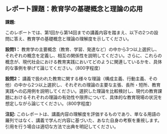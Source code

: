 ## レポート課題：教育学の基礎概念と理論の応用


**課題:**

このレポートでは、第1回から第14回までの講義内容を踏まえ、以下の2つの設問に答え、教育学の基礎概念と理論の理解度を示してください。

**設問1：** 教育学の主要概念（教育、学習、発達など）の中から3つ以上選択し、それぞれの概念を定義し、相互の関係性を説明してください。さらに、これらの概念が、現代社会における教育実践においてどのように関連しているかを、具体的な事例を挙げて論じてください。（800字程度）

**設問2：** 講義で扱われた教育に関する様々な理論（構成主義、行動主義、その他）の中から2つ以上選択し、それぞれの理論の主要な主張、長所・短所、教育実践への応用例を説明してください。選択した理論を比較検討し、現代の教育課題におけるそれぞれの理論の有効性や限界について、具体的な教育現場の状況を想定しながら論じてください。（800字程度）


**注記:**  このレポートは、講義内容の理解度を評価するものであり、単なる用語の羅列ではなく、講義で学んだ内容に基づいた、あなた自身の考察を重視します。  引用を行う場合は適切な方法で出典を明記してください。


